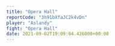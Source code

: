 ```yaml
---
title: "Opera Hall"
reportCode: "3h91bXfaJC2k4vDn"
player: "Aslandy"
fight: "Opera Hall"
date: 2021-09-02T19:09:04.426000+00:00
---
```

